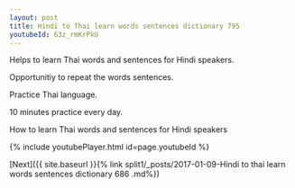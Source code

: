 ```yaml
---
layout: post
title: Hindi to Thai learn words sentences dictionary 795 
youtubeId: 63z_rmKrPkU
---
```

 
 
Helps to learn Thai words and sentences for Hindi speakers.

Opportunitiy to repeat the words sentences. 

Practice Thai language. 
 
10 minutes practice every day. 
 
How to learn Thai words and sentences for Hindi speakers 
 
{% include youtubePlayer.html id=page.youtubeId %}
 
 
[Next]({{ site.baseurl }}{% link  split1/_posts/2017-01-09-Hindi to thai learn words sentences dictionary 686 .md%})
 
